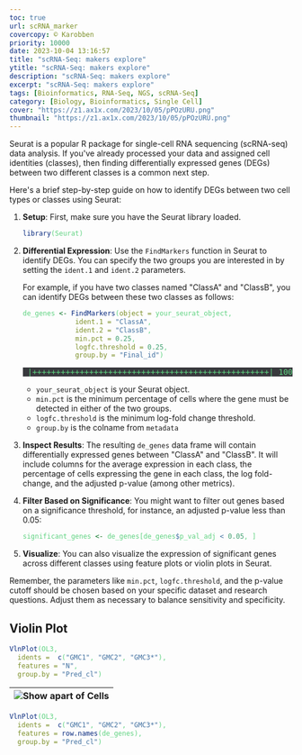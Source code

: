 ```yaml
---
toc: true
url: scRNA_marker
covercopy: © Karobben
priority: 10000
date: 2023-10-04 13:16:57
title: "scRNA-Seq: makers explore"
ytitle: "scRNA-Seq: makers explore"
description: "scRNA-Seq: makers explore"
excerpt: "scRNA-Seq: makers explore"
tags: [Bioinformatics, RNA-Seq, NGS, scRNA-Seq]
category: [Biology, Bioinformatics, Single Cell]
cover: "https://z1.ax1x.com/2023/10/05/pPOzURU.png"
thumbnail: "https://z1.ax1x.com/2023/10/05/pPOzURU.png"
---
```


Seurat is a popular R package for single-cell RNA sequencing (scRNA-seq) data analysis. If you've already processed your data and assigned cell identities (classes), then finding differentially expressed genes (DEGs) between two different classes is a common next step.

Here's a brief step-by-step guide on how to identify DEGs between two cell types or classes using Seurat:

1. **Setup**:
   First, make sure you have the Seurat library loaded.
   ```R
   library(Seurat)
   ```

2. **Differential Expression**:
   Use the `FindMarkers` function in Seurat to identify DEGs. You can specify the two groups you are interested in by setting the `ident.1` and `ident.2` parameters.

   For example, if you have two classes named "ClassA" and "ClassB", you can identify DEGs between these two classes as follows:
   ```R
   de_genes <- FindMarkers(object = your_seurat_object, 
                ident.1 = "ClassA", 
                ident.2 = "ClassB", 
                min.pct = 0.25,
                logfc.threshold = 0.25,
                group.by = "Final_id")
   ```

   <pre>
    |++++++++++++++++++++++++++++++++++++++++++++++++++| 100% elapsed=29s  
   </pre>
   - `your_seurat_object` is your Seurat object.
   - `min.pct` is the minimum percentage of cells where the gene must be detected in either of the two groups.
   - `logfc.threshold` is the minimum log-fold change threshold.
   - `group.by` is the colname from `metadata`

3. **Inspect Results**:
   The resulting `de_genes` data frame will contain differentially expressed genes between "ClassA" and "ClassB". It will include columns for the average expression in each class, the percentage of cells expressing the gene in each class, the log fold-change, and the adjusted p-value (among other metrics).

4. **Filter Based on Significance**:
   You might want to filter out genes based on a significance threshold, for instance, an adjusted p-value less than 0.05:
   ```R
   significant_genes <- de_genes[de_genes$p_val_adj < 0.05, ]
   ```

5. **Visualize**:
   You can also visualize the expression of significant genes across different classes using feature plots or violin plots in Seurat.

Remember, the parameters like `min.pct`, `logfc.threshold`, and the p-value cutoff should be chosen based on your specific dataset and research questions. Adjust them as necessary to balance sensitivity and specificity.


## Violin Plot

```r
VlnPlot(OL3, 
  idents =  c("GMC1", "GMC2", "GMC3*"), 
  features = "N", 
  group.by = "Pred_cl")
```

|![Show apart of Cells](https://z1.ax1x.com/2023/10/05/pPOzURU.png)|
|:-:|

```r
VlnPlot(OL3, 
  idents =  c("GMC1", "GMC2", "GMC3*"), 
  features = row.names(de_genes), 
  group.by = "Pred_cl")
```

<style>
pre {
  background-color:#38393d;
  color: #5fd381;
}
</style>
